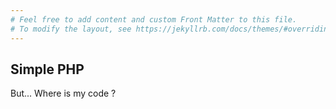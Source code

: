 ```yaml
---
# Feel free to add content and custom Front Matter to this file.
# To modify the layout, see https://jekyllrb.com/docs/themes/#overriding-theme-defaults
---
```


<h2>Simple PHP</h2>

<p>But... Where is my code ?</p>



